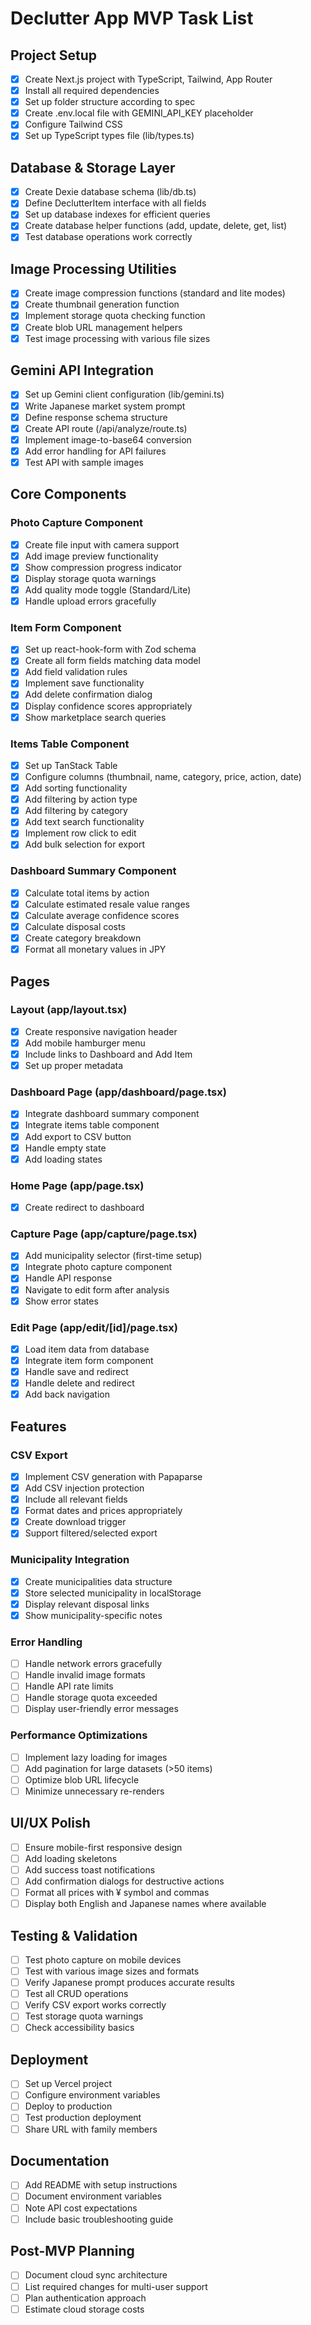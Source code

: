 # Declutter App MVP Task List

## Project Setup

- [x] Create Next.js project with TypeScript, Tailwind, App Router
- [x] Install all required dependencies
- [x] Set up folder structure according to spec
- [x] Create .env.local file with GEMINI_API_KEY placeholder
- [x] Configure Tailwind CSS
- [x] Set up TypeScript types file (lib/types.ts)

## Database & Storage Layer

- [x] Create Dexie database schema (lib/db.ts)
- [x] Define DeclutterItem interface with all fields
- [x] Set up database indexes for efficient queries
- [x] Create database helper functions (add, update, delete, get, list)
- [x] Test database operations work correctly

## Image Processing Utilities

- [x] Create image compression functions (standard and lite modes)
- [x] Create thumbnail generation function
- [x] Implement storage quota checking function
- [x] Create blob URL management helpers
- [x] Test image processing with various file sizes

## Gemini API Integration

- [x] Set up Gemini client configuration (lib/gemini.ts)
- [x] Write Japanese market system prompt
- [x] Define response schema structure
- [x] Create API route (/api/analyze/route.ts)
- [x] Implement image-to-base64 conversion
- [x] Add error handling for API failures
- [x] Test API with sample images

## Core Components

### Photo Capture Component

- [x] Create file input with camera support
- [x] Add image preview functionality
- [x] Show compression progress indicator
- [x] Display storage quota warnings
- [x] Add quality mode toggle (Standard/Lite)
- [x] Handle upload errors gracefully

### Item Form Component

- [x] Set up react-hook-form with Zod schema
- [x] Create all form fields matching data model
- [x] Add field validation rules
- [x] Implement save functionality
- [x] Add delete confirmation dialog
- [x] Display confidence scores appropriately
- [x] Show marketplace search queries

### Items Table Component

- [x] Set up TanStack Table
- [x] Configure columns (thumbnail, name, category, price, action, date)
- [x] Add sorting functionality
- [x] Add filtering by action type
- [x] Add filtering by category
- [x] Add text search functionality
- [x] Implement row click to edit
- [x] Add bulk selection for export

### Dashboard Summary Component

- [x] Calculate total items by action
- [x] Calculate estimated resale value ranges
- [x] Calculate average confidence scores
- [x] Calculate disposal costs
- [x] Create category breakdown
- [x] Format all monetary values in JPY

## Pages

### Layout (app/layout.tsx)

- [x] Create responsive navigation header
- [x] Add mobile hamburger menu
- [x] Include links to Dashboard and Add Item
- [x] Set up proper metadata

### Dashboard Page (app/dashboard/page.tsx)

- [x] Integrate dashboard summary component
- [x] Integrate items table component
- [x] Add export to CSV button
- [x] Handle empty state
- [x] Add loading states

### Home Page (app/page.tsx)

- [x] Create redirect to dashboard

### Capture Page (app/capture/page.tsx)

- [x] Add municipality selector (first-time setup)
- [x] Integrate photo capture component
- [x] Handle API response
- [x] Navigate to edit form after analysis
- [x] Show error states

### Edit Page (app/edit/[id]/page.tsx)

- [x] Load item data from database
- [x] Integrate item form component
- [x] Handle save and redirect
- [x] Handle delete and redirect
- [x] Add back navigation

## Features

### CSV Export

- [x] Implement CSV generation with Papaparse
- [x] Add CSV injection protection
- [x] Include all relevant fields
- [x] Format dates and prices appropriately
- [x] Create download trigger
- [x] Support filtered/selected export

### Municipality Integration

- [x] Create municipalities data structure
- [x] Store selected municipality in localStorage
- [x] Display relevant disposal links
- [x] Show municipality-specific notes

### Error Handling

- [ ] Handle network errors gracefully
- [ ] Handle invalid image formats
- [ ] Handle API rate limits
- [ ] Handle storage quota exceeded
- [ ] Display user-friendly error messages

### Performance Optimizations

- [ ] Implement lazy loading for images
- [ ] Add pagination for large datasets (>50 items)
- [ ] Optimize blob URL lifecycle
- [ ] Minimize unnecessary re-renders

## UI/UX Polish

- [ ] Ensure mobile-first responsive design
- [ ] Add loading skeletons
- [ ] Add success toast notifications
- [ ] Add confirmation dialogs for destructive actions
- [ ] Format all prices with ¥ symbol and commas
- [ ] Display both English and Japanese names where available

## Testing & Validation

- [ ] Test photo capture on mobile devices
- [ ] Test with various image sizes and formats
- [ ] Verify Japanese prompt produces accurate results
- [ ] Test all CRUD operations
- [ ] Verify CSV export works correctly
- [ ] Test storage quota warnings
- [ ] Check accessibility basics

## Deployment

- [ ] Set up Vercel project
- [ ] Configure environment variables
- [ ] Deploy to production
- [ ] Test production deployment
- [ ] Share URL with family members

## Documentation

- [ ] Add README with setup instructions
- [ ] Document environment variables
- [ ] Note API cost expectations
- [ ] Include basic troubleshooting guide

## Post-MVP Planning

- [ ] Document cloud sync architecture
- [ ] List required changes for multi-user support
- [ ] Plan authentication approach
- [ ] Estimate cloud storage costs
